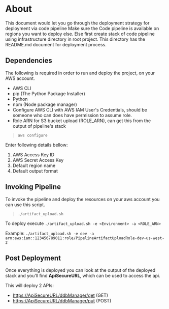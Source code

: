 # About

This document would let you go through the deployment strategy for deployment via code pipeline
Make sure the Code pipeline is available on regions you want to deploy else. Else first create stack of code pipeline using
infrastructure directory in root project. This directory has the README.md document for deployment process.

## Dependencies

The following is required in order to run and deploy the project, on your AWS account.

- AWS CLI
- pip (The Python Package Installer)
- Python
- npm (Node package manager)
- Configure AWS CLI with AWS IAM User's Credentials, should be someone who can does have permission to assume role.
- Role ARN for S3 bucket upload (ROLE_ARN), can get this from the output of pipeline's stack

> `aws configure`

Enter following details bellow:

1. AWS Access Key ID
2. AWS Secret Access Key
3. Default region name
4. Default output format

## Invoking Pipeline

To invoke the pipeline and deploy the resources on your aws account you can use this script.

> `./artifact_upload.sh`

To deploy execute `./artifact_upload.sh -e <Environment> -a <ROLE_ARN>`

Example: `./artifact_upload.sh -e dev -a arn:aws:iam::123456789011:role/PipelineArtifactUploadRole-dev-us-west-2`

## Post Deployment

Once everything is deployed you can look at the output of the deployed stack and you'll find **ApiSecureURL**, which can be used to access the api.

This will deploy 2 APIs:

- <https://ApiSecureURL/ddbManager/get> (GET)
- <https://ApiSecureURL/ddbManager/put> (POST)
